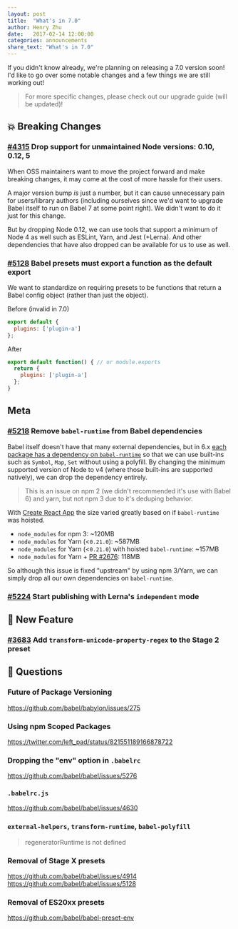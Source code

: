 ```yaml
---
layout: post
title:  "What's in 7.0"
author: Henry Zhu
date:   2017-02-14 12:00:00
categories: announcements
share_text: "What's in 7.0"
---
```


If you didn't know already, we're planning on releasing a 7.0 version soon! I'd like to go over some notable changes and a few things we are still working out!

> For more specific changes, please check out our upgrade guide (will be updated)!

## 💥 Breaking Changes

### [#4315](https://github.com/babel/babel/issues/4315) Drop support for unmaintained Node versions: 0.10, 0.12, 5

When OSS maintainers want to move the project forward and make breaking changes, it may come at the cost of more hassle for their users.

A major version bump *is* just a number, but it can cause unnecessary pain for users/library authors (including ourselves since we'd want to upgrade Babel itself to run on Babel 7 at some point right). We didn't want to do it just for this change.

But by dropping Node 0.12, we can use tools that support a minimum of Node 4 as well such as ESLint, Yarn, and Jest (+Lerna). And other dependencies that have also dropped can be available for us to use as well.

### [#5128](https://github.com/babel/babel/issues/5128) Babel presets must export a function as the default export

We want to standardize on requiring presets to be functions that return a Babel config object (rather than just the object).

Before (invalid in 7.0)

```js
export default {
  plugins: ['plugin-a']
};
```

After

```js
export default function() { // or module.exports
  return {
    plugins: ['plugin-a']
  };
}
```

## Meta

### [#5218](https://github.com/babel/babel/pull/5218) Remove `babel-runtime` from Babel dependencies

Babel itself doesn't have that many external dependencies, but in 6.x [each package has a dependency on `babel-runtime`](https://github.com/babel/babel/blob/958f72ddc28e2f5d02adf44eadd2b1265dd0fa4d/packages/babel-plugin-transform-es2015-arrow-functions/package.json#L12) so that we can use built-ins such as `Symbol`, `Map`, `Set` without using a polyfill. By changing the minimum supported version of Node to v4 (where those built-ins are supported natively), we can drop the dependency entirely.

> This is an issue on npm 2 (we didn't recommended it's use with Babel 6) and yarn, but not npm 3 due to it's deduping behavior.

With [Create React App](https://github.com/facebookincubator/create-react-app) the size varied greatly based on if `babel-runtime` was hoisted.

- `node_modules` for npm 3: ~120MB
- `node_modules` for Yarn (<`0.21.0`): ~587MB
- `node_modules` for Yarn (<`0.21.0`) with hoisted `babel-runtime`: ~157MB
- `node_modules` for Yarn + [PR #2676](https://github.com/yarnpkg/yarn/pull/2676): 118MB

So although this issue is fixed "upstream" by using npm 3/Yarn, we can simply drop all our own dependencies on `babel-runtime`.

### [#5224](https://github.com/babel/babel/pull/5224) Start publishing with Lerna's `independent` mode

## 🚀 New Feature

### [#3683](https://github.com/babel/babel/pull/3683) Add `transform-unicode-property-regex` to the Stage 2 preset

## 🤔 Questions

### Future of Package Versioning

https://github.com/babel/babylon/issues/275

### Using npm Scoped Packages

https://twitter.com/left_pad/status/821551189166878722

### Dropping the "env" option in `.babelrc`

https://github.com/babel/babel/issues/5276

### `.babelrc.js`

https://github.com/babel/babel/issues/4630

### `external-helpers`, `transform-runtime`, `babel-polyfill`

> regeneratorRuntime is not defined

### Removal of Stage X presets

https://github.com/babel/babel/issues/4914
https://github.com/babel/babel/issues/5128

### Removal of ES20xx presets

https://github.com/babel/babel-preset-env
